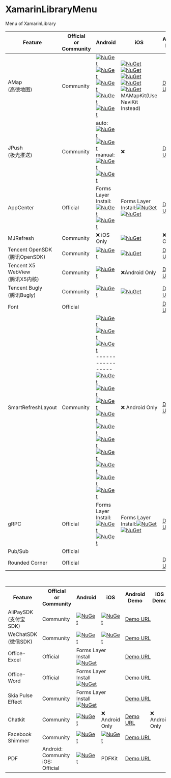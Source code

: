# XamarinLibraryMenu
Menu of XamarinLibrary

Feature | Official <br>or<br> Community|Android | iOS | Android Demo | iOS Demo |Native Packages
---------|----------|---------|----------|----------|----------|----------
 AMap<br>(高德地图) |Community|[![NuGet](https://img.shields.io/nuget/vpre/XamarinLibrary.Xamarin.Android.Amap.Api.Navi3DMap.svg?label=Navi3DMap)](https://www.nuget.org/packages/XamarinLibrary.Xamarin.Android.Amap.Api.Navi3DMap/)<br> [![NuGet](https://img.shields.io/nuget/vpre/XamarinLibrary.Xamarin.Android.Amap.Api.3DMap.svg?label=3DMap)](https://www.nuget.org/packages/XamarinLibrary.Xamarin.Android.Amap.Api.3DMap/)<br>[![NuGet](https://img.shields.io/nuget/vpre/XamarinLibrary.Xamarin.Android.Amap.Api.Track.svg?label=Track)](https://www.nuget.org/packages/XamarinLibrary.Xamarin.Android.Amap.Api.Track/)<br>[![NuGet](https://img.shields.io/nuget/vpre/XamarinLibrary.Xamarin.Android.Amap.Api.Search.svg?label=Search)](https://www.nuget.org/packages/XamarinLibrary.Xamarin.Android.Amap.Api.Search/)<br>[![NuGet](https://img.shields.io/nuget/vpre/XamarinLibrary.Xamarin.Android.Amap.Api.Location.svg?label=Location)](https://www.nuget.org/packages/XamarinLibrary.Xamarin.Android.Amap.Api.Location)|[![NuGet](https://img.shields.io/nuget/vpre/XamarinLibrary.Xamarin.iOS.AMapFoundationKit.svg?label=AMapFoundationKit)](https://www.nuget.org/packages/XamarinLibrary.Xamarin.iOS.AMapFoundationKit/)<br>[![NuGet](https://img.shields.io/nuget/vpre/XamarinLibrary.Xamarin.iOS.AMapLocationKit.svg?label=AMapLocationKit)](https://www.nuget.org/packages/XamarinLibrary.Xamarin.iOS.AMapLocationKit/)<br>[![NuGet](https://img.shields.io/nuget/vpre/XamarinLibrary.Xamarin.iOS.AMapNaviKit.svg?label=AMapNaviKit)](https://www.nuget.org/packages/XamarinLibrary.Xamarin.iOS.AMapNaviKit/)<br>[![NuGet](https://img.shields.io/nuget/vpre/XamarinLibrary.Xamarin.iOS.AMapSearchKit.svg?label=AMapSearchKit)](https://www.nuget.org/packages/XamarinLibrary.Xamarin.iOS.AMapSearchKit/)<br>[![NuGet](https://img.shields.io/nuget/vpre/XamarinLibrary.Xamarin.iOS.AMapTrackKit.svg?label=AMapTrackKit)](https://www.nuget.org/packages/XamarinLibrary.Xamarin.iOS.AMapTrackKit/)<br>MAMapKit(Use NaviKit Instead)|[Demo URL](https://github.com/jingliancui/XamarinFormsAMapSDKSample/tree/master/Android)|[Demo URL](https://github.com/jingliancui/XamarinFormsAMapSDKSample/tree/master/iOS)|[iOS](https://lbs.amap.com/api/ios-sdk/download)<br>[Android](https://lbs.amap.com/api/android-sdk/download)|
 JPush<br>(极光推送) |Community| auto:<br>[![NuGet](https://img.shields.io/nuget/vpre/XamarinLibrary.Xamarin.Android.Jcore.svg?label=JCore)](https://www.nuget.org/packages/XamarinLibrary.Xamarin.Android.Jcore/)<br>[![NuGet](https://img.shields.io/nuget/vpre/XamarinLibrary.Xamarin.Android.Jpush.svg?label=JPush)](https://www.nuget.org/packages/XamarinLibrary.Xamarin.Android.Jpush/)<br>manual:<br>[![NuGet](https://img.shields.io/nuget/vpre/XamarinLibrary.Xamarin.Android.Manual.JCore.svg?label=JCore)](https://www.nuget.org/packages/XamarinLibrary.Xamarin.Android.Manual.JCore/)<br>[![NuGet](https://img.shields.io/nuget/vpre/XamarinLibrary.Xamarin.Android.Manual.JPush.svg?label=JPush)](https://www.nuget.org/packages/XamarinLibrary.Xamarin.Android.Manual.JPush/)| ❌ | [Demo URL](https://github.com/jingliancui/XamarinFormsJPushSample) |❌|[Android](https://docs.jiguang.cn/jpush/client/Android/android_guide/#jcenter)<br>[iOS](https://docs.jiguang.cn/jpush/client/iOS/ios_guide_new/#_4)|
 AppCenter| Official|Forms Layer Install:[![NuGet](https://img.shields.io/nuget/vpre/Microsoft.AppCenter.Analytics.svg?label=Analytics)](https://www.nuget.org/packages/Microsoft.AppCenter.Analytics/)<br>[![NuGet](https://img.shields.io/nuget/vpre/Microsoft.AppCenter.Crashes.svg?label=Crashes)](https://www.nuget.org/packages/Microsoft.AppCenter.Crashes/)|Forms Layer Install:[![NuGet](https://img.shields.io/nuget/vpre/Microsoft.AppCenter.Analytics.svg?label=Analytics)](https://www.nuget.org/packages/Microsoft.AppCenter.Analytics/)<br>[![NuGet](https://img.shields.io/nuget/vpre/Microsoft.AppCenter.Crashes.svg?label=Crashes)](https://www.nuget.org/packages/Microsoft.AppCenter.Crashes/)|[Demo URL](https://github.com/jingliancui/XamarinFormsMicrosoftAppCenterSample)|[Demo URL](https://github.com/jingliancui/XamarinFormsMicrosoftAppCenterSample)|
 MJRefresh |Community| ❌ iOS Only |[![NuGet](https://img.shields.io/nuget/vpre/XamarinLibrary.Xamarin.iOS.MJRefresh.svg?label=MJRefresh)](https://www.nuget.org/packages/XamarinLibrary.Xamarin.iOS.MJRefresh/)|❌ iOS Only  |[Demo URL](https://github.com/jingliancui/XamarinFormsMJRefreshSample)|[URL](https://github.com/CoderMJLee/MJRefresh#How_to_use_MJRefresh)|
 Tencent OpenSDK<br>(腾讯OpenSDK)|Community|[![NuGet](https://img.shields.io/nuget/vpre/XamarinLibrary.Xamarin.Android.Tencent.OpenSDK.svg?label=OpenSDK)](https://www.nuget.org/packages/XamarinLibrary.Xamarin.Android.Tencent.OpenSDK/)|[![NuGet](https://img.shields.io/nuget/vpre/XamarinLibrary.Xamarin.iOS.Tencent.OpenAPI.svg?label=OpenAPI)](https://www.nuget.org/packages/XamarinLibrary.Xamarin.iOS.Tencent.OpenAPI/)|[Demo URL](https://github.com/jingliancui/XamarinFormsTencentOpenSDKSample)|[Demo URL](https://github.com/jingliancui/XamarinFormsTencentOpenSDKSample)|[URL](https://wiki.open.qq.com/wiki/mobile/SDK下载)|
 Tencent X5 WebView<br>(腾讯X5内核)|Community|[![NuGet](https://img.shields.io/nuget/vpre/XamarinLibrary.Xamarin.Android.Tencent.Tbs.Tbssdk.Sdk.svg?label=Tbssdk)](https://www.nuget.org/packages/XamarinLibrary.Xamarin.Android.Tencent.Tbs.Tbssdk.Sdk/)|❌Android Only|[Demo URL](https://github.com/jingliancui/XamarinFormsTencentX5Sample)|❌ Android Only|[URL](https://x5.tencent.com/tbs/sdk.html)|
 Tencent Bugly<br>(腾讯Bugly)|Community|[![NuGet](https://img.shields.io/nuget/vpre/XamarinLibrary.Xamarin.Android.Tencent.Bugly.svg?label=Bugly)](https://www.nuget.org/packages/XamarinLibrary.Xamarin.Android.Tencent.Bugly/)|[![NuGet](https://img.shields.io/nuget/vpre/XamarinLibrary.Xamarin.iOS.Tencent.Bugly.svg?label=Bugly)](https://www.nuget.org/packages/XamarinLibrary.Xamarin.iOS.Tencent.Bugly/)|[Demo URL](https://github.com/jingliancui/XamarinFormsTencentBuglySample)|[Demo URL](https://github.com/jingliancui/XamarinFormsTencentBuglySample)|[URL](https://bugly.qq.com/v2/downloads)|
 Font|Official|||[Demo URL](https://github.com/jingliancui/XamarinFormsFontAwesomeSample)|[Demo URL](https://github.com/jingliancui/XamarinFormsFontAwesomeSample)|
 SmartRefreshLayout|Community|[![NuGet](https://img.shields.io/nuget/vpre/XamarinLibrary.Xamarin.Android.Smartrefresh.SmartRefreshLayout.svg?label=SmartRefreshLayout)](https://www.nuget.org/packages/XamarinLibrary.Xamarin.Android.Smartrefresh.SmartRefreshLayout/)<br>[![NuGet](https://img.shields.io/nuget/vpre/XamarinLibrary.Xamarin.Android.Smartrefresh.SmartRefreshHeader.svg?label=SmartRefreshHeader)](https://www.nuget.org/packages/XamarinLibrary.Xamarin.Android.Smartrefresh.SmartRefreshHeader/)<br>[![NuGet](https://img.shields.io/nuget/vpre/XamarinLibrary.Xamarin.Android.SmartRefresh.SmartRefreshHorizontal.svg?label=SmartRefreshHorizontal)](https://www.nuget.org/packages/XamarinLibrary.Xamarin.Android.SmartRefresh.SmartRefreshHorizontal/)<br>-----------------<br>[![NuGet](https://img.shields.io/nuget/vpre/XamarinLibrary.Xamarin.Android.Smart.RefreshLayoutKernel.svg?label=RefreshLayoutKernel)](https://www.nuget.org/packages/XamarinLibrary.Xamarin.Android.Smart.RefreshLayoutKernel/2.0.0-alpha1)<br>[![NuGet](https://img.shields.io/nuget/vpre/XamarinLibrary.Xamarin.Android.Smart.RefreshHeaderTwoLevel.svg?label=RefreshHeaderTwoLevel)](https://www.nuget.org/packages/XamarinLibrary.Xamarin.Android.Smart.RefreshHeaderTwoLevel/2.0.0-alpha1)<br>[![NuGet](https://img.shields.io/nuget/vpre/XamarinLibrary.Xamarin.Android.Smart.RefreshHeaderRadar.svg?label=RefreshHeaderRadar)](https://www.nuget.org/packages/XamarinLibrary.Xamarin.Android.Smart.RefreshHeaderRadar/2.0.0-alpha1)<br>[![NuGet](https://img.shields.io/nuget/vpre/XamarinLibrary.Xamarin.Android.Smart.RefreshHeaderMaterial.svg?label=RefreshHeaderMaterial)](https://www.nuget.org/packages/XamarinLibrary.Xamarin.Android.Smart.RefreshHeaderMaterial/2.0.0-alpha1)<br>[![NuGet](https://img.shields.io/nuget/vpre/XamarinLibrary.Xamarin.Android.Smart.RefreshHeaderFalsify.svg?label=RefreshHeaderFalsify)](https://www.nuget.org/packages/XamarinLibrary.Xamarin.Android.Smart.RefreshHeaderFalsify/2.0.0-alpha1)<br>[![NuGet](https://img.shields.io/nuget/vpre/XamarinLibrary.Xamarin.Android.Smart.RefreshHeaderClassics.svg?label=RefreshHeaderClassics)](https://www.nuget.org/packages/XamarinLibrary.Xamarin.Android.Smart.RefreshHeaderClassics/2.0.0-alpha1)<br>[![NuGet](https://img.shields.io/nuget/vpre/XamarinLibrary.Xamarin.Android.Smart.RefreshFooterClassics.svg?label=RefreshFooterClassics)](https://www.nuget.org/packages/XamarinLibrary.Xamarin.Android.Smart.RefreshFooterClassics/2.0.0-alpha1)<br>[![NuGet](https://img.shields.io/nuget/vpre/XamarinLibrary.Xamarin.Android.Smart.RefreshFooterBall.svg?label=RefreshFooterBall)](https://www.nuget.org/packages/XamarinLibrary.Xamarin.Android.Smart.RefreshFooterBall/2.0.0-alpha1)<br>[![NuGet](https://img.shields.io/nuget/vpre/XamarinLibrary.Xamarin.Android.Smart.RefreshDrawablePath.svg?label=RefreshDrawablePath)](https://www.nuget.org/packages/XamarinLibrary.Xamarin.Android.Smart.RefreshDrawablePath/2.0.0-alpha1)<br>[![NuGet](https://img.shields.io/nuget/vpre/XamarinLibrary.Xamarin.Android.Smart.RefreshDrawablePaint.svg?label=RefreshDrawablePaint)](https://www.nuget.org/packages/XamarinLibrary.Xamarin.Android.Smart.RefreshDrawablePaint/2.0.0-alpha1)|❌ Android Only|[Demo URL](https://github.com/jingliancui/XamarinFormsSmartRefreshLayoutSample)|❌ Android Only|[URL](https://github.com/scwang90/SmartRefreshLayout#1在-buildgradle-中添加依赖)|
 gRPC|Official|Forms Layer Install:[![NuGet](https://img.shields.io/nuget/vpre/Grpc.Core.svg?label=Grpc.Core)](https://www.nuget.org/packages/Grpc.Core/)[![NuGet](https://img.shields.io/nuget/vpre/Google.Protobuf.svg?label=Google.Protobuf)](https://www.nuget.org/packages/Google.Protobuf/4.0.0-rc2)|Forms Layer Install:[![NuGet](https://img.shields.io/nuget/vpre/Grpc.Core.svg?label=Grpc.Core)](https://www.nuget.org/packages/Grpc.Core/)[![NuGet](https://img.shields.io/nuget/vpre/Google.Protobuf.svg?label=Google.Protobuf)](https://www.nuget.org/packages/Google.Protobuf/4.0.0-rc2)|[Demo URL](https://github.com/jingliancui/XamarinFormsGRPCSample)|[Demo URL](https://github.com/jingliancui/XamarinFormsGRPCSample)|
Pub/Sub|Official|||
Rounded Corner|Official|||[Demo URL](https://github.com/jingliancui/XamarinFormsRoundedCornerSample)|[Demo URL](https://github.com/jingliancui/XamarinFormsRoundedCornerSample)|

<br>

<esacpe>

<table>
    <!--标题-->
    <tr>
      <th>Feature</th>
      <th>Official <br>or<br> Community</th>
      <th>Android </th>
      <th>iOS</th>
      <th>Android Demo</th>
      <th>iOS Demo</th>
      <th>Native Packages</th>
    </tr>
    <!--支付宝SDK AlipaySDK-->
    <tr>
        <td>AliPaySDK<br>(支付宝SDK)</td>
        <td>Community</td>
        <td>
            <a href="https://www.nuget.org/packages/XamarinLibrary.Xamarin.Android.AlipaySDK/">
                <img alt="NuGet" src="https://img.shields.io/nuget/vpre/XamarinLibrary.Xamarin.Android.AlipaySDK.svg?label=AliPaySDK"/>
            </a>
        </td>
        <td>
            <a href="https://www.nuget.org/packages/XamarinLibrary.Xamarin.iOS.AlipaySDK/">
                <img alt="NuGet" src="https://img.shields.io/nuget/vpre/XamarinLibrary.Xamarin.iOS.AlipaySDK.svg?label=AliPaySDK"/>
            </a>
        </td>
        <td colspan="2">
            <a href="https://github.com/jingliancui/XamarinFormsAlipaySDKSample">
                Demo URL
            </a>
        </td>     
        <td>
            <a href="https://opendocs.alipay.com/open/54/104509">
                URL
            </a>
        </td>
    </tr>
    <!--微信SDK-->
    <tr>
        <td>WeChatSDK<br>(微信SDK)</td>
        <td>Community</td>
        <td>
            <a href="https://www.nuget.org/packages/XamarinLibrary.Xamarin.Android.WechatSDK/">
                <img alt="NuGet" src="https://img.shields.io/nuget/vpre/XamarinLibrary.Xamarin.Android.WechatSDK.svg?label=WechatSDK"/>
            </a>
        </td>
        <td>
            <a href="https://www.nuget.org/packages/XamarinLibrary.Xamarin.iOS.WechatSDK/">
                <img alt="NuGet" src="https://img.shields.io/nuget/vpre/XamarinLibrary.Xamarin.iOS.WechatSDK.svg?label=WechatSDK"/>
            </a>
        </td>
        <td colspan="2">
            <a href="https://github.com/jingliancui/XamarinFormsWechatSDKSample">
                Demo URL
            </a>
        </td>     
        <td>
            <a href="https://bintray.com/wechat-sdk-team/maven/com.tencent.mm.opensdk%3Awechat-sdk-android-without-mta#">
                Android
            </a>
            <br>
            <a href="https://developers.weixin.qq.com/doc/oplatform/Downloads/iOS_Resource.html">
                iOS
            </a>
        </td>
    </tr>
    <!--Office-Excel-->
    <tr>
        <td>Office-Excel</td>
        <td>Official</td>
        <td colspan="2">
            Forms Layer Install<br>
            <a href="https://www.nuget.org/packages/DocumentFormat.OpenXml/">
                <img alt="NuGet" src="https://img.shields.io/nuget/vpre/DocumentFormat.OpenXml.svg?label=DocumentFormat.OpenXml"/>
            </a>
        </td>
        <td colspan="2">
            <a href="https://github.com/jingliancui/XamarinFormsExcelSample">
                Demo URL
            </a>
        </td>     
        <td>
        </td>
    </tr>
    <!--Office-Word-->
    <tr>
        <td>Office-Word</td>
        <td>Official</td>
        <td colspan="2">
            Forms Layer Install<br>
            <a href="https://www.nuget.org/packages/DocumentFormat.OpenXml/">
                <img alt="NuGet" src="https://img.shields.io/nuget/vpre/DocumentFormat.OpenXml.svg?label=DocumentFormat.OpenXml"/>
            </a>
        </td>
        <td colspan="2">
            <a href="https://github.com/jingliancui/XamarinFormsWordSample">
                Demo URL
            </a>
        </td>     
        <td>
        </td>
    </tr>
    <!--Skia Pulse Effect-->
    <tr>
        <td>Skia Pulse Effect</td>
        <td>Community</td>
        <td colspan="2">
            Forms Layer Install<br>
            <a href="https://www.nuget.org/packages/XamarinLibrary.Xamarin.Forms.SkiaPulse/">
                <img alt="NuGet" src="https://img.shields.io/nuget/vpre/XamarinLibrary.Xamarin.Forms.SkiaPulse.svg?label=SkiaPulse"/>
            </a>
        </td>
        <td colspan="2">
            <a href="https://github.com/jingliancui/XamarinFormsSkiaPulseSample">
                Demo URL
            </a>
        </td>     
        <td>
        </td>
    </tr>
    <!--Chatkit-->
    <tr>
        <td>Chatkit</td>
        <td>Community</td>
        <td>
            <a href="https://www.nuget.org/packages/XamarinLibrary.Xamarin.Android.ChatKit/">
                <img alt="NuGet" src="https://img.shields.io/nuget/vpre/XamarinLibrary.Xamarin.Android.ChatKit.svg?label=Chatkit"/>
            </a>
        </td>
        <td>
            ❌ Android Only
        </td>
        <td>
            <a href="https://github.com/jingliancui/XamarinFormsChatKitSample">
                Demo URL
            </a>
        </td> 
        <td>
            ❌ Android Only
        </td>    
        <td>
            <a href="https://mvnrepository.com/artifact/com.github.stfalcon/chatkit/0.3.3">
                URL
            </a>
        </td>
    </tr>
    <!--Facebook Shimmer-->
    <tr>
        <td>Facebook Shimmer</td>
        <td>Community</td>
        <td>
            <a href="https://www.nuget.org/packages/XamarinLibrary.Xamarin.Android.Facebook.Shimmer/">
                <img alt="NuGet" src="https://img.shields.io/nuget/vpre/XamarinLibrary.Xamarin.Android.Facebook.Shimmer.svg?label=Shimmer"/>
            </a>
        </td>
        <td>
            <a href="https://www.nuget.org/packages/XamarinLibrary.Xamarin.iOS.Facebook.Shimmer/">
                <img alt="NuGet" src="https://img.shields.io/nuget/vpre/XamarinLibrary.Xamarin.iOS.Facebook.Shimmer.svg?label=Shimmer"/>
            </a>
        </td>
        <td colspan="2">
            <a href="https://github.com/jingliancui/XamarinFormsFacebookShimmerSample">
                Demo URL
            </a>
        </td> 
        <td>
            <a href="https://mvnrepository.com/artifact/com.facebook.shimmer/shimmer">
                Android
            </a>
            <br>
            <a href="https://cocoapods.org/pods/Shimmer">
                iOS
            </a>
        </td>
    </tr>
    <!--PDF-->
    <tr>
        <td>PDF</td>
        <td>
            Android:<br>Community
            iOS:<br>Official
        </td>
        <td>
            <a href="https://www.nuget.org/packages/XamarinLibrary.Xamarin.Android.Github.Barteksc.AndroidPdfViewer/">
                <img alt="NuGet" src="https://img.shields.io/nuget/vpre/XamarinLibrary.Xamarin.Android.Github.Barteksc.AndroidPdfViewer.svg?label=AndroidPdfViewer"/>
            </a>
        </td>
        <td>
            PDFKit
        </td>
        <td colspan="2">
            <a href="https://github.com/jingliancui/XamarinFormsPDFSample">
                Demo URL
            </a>
        </td> 
        <td>
            <a href="https://bintray.com/barteksc/maven/android-pdf-viewer#">
                Android
            </a>
            <br>
            <a href="https://developer.apple.com/documentation/pdfkit">
                iOS
            </a>
        </td>
    </tr>
</table>

</esacpe>